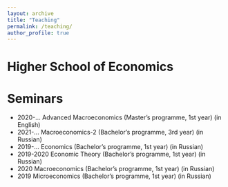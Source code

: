 ```yaml
---
layout: archive
title: "Teaching"
permalink: /teaching/
author_profile: true
---
```

Higher School of Economics
======
Seminars
======
* 2020-... Advanced Macroeconomics (Master’s programme, 1st year) (in English)
* 2021-... Macroeconomics-2 (Bachelor’s programme, 3rd year) (in Russian)
* 2019-... Economics (Bachelor’s programme, 1st year) (in Russian)
* 2019-2020 Economic Theory (Bachelor’s programme, 1st year) (in Russian)
* 2020 Macroeconomics (Bachelor’s programme, 1st year) (in Russian)
* 2019 Microeconomics (Bachelor’s programme, 1st year) (in Russian)
